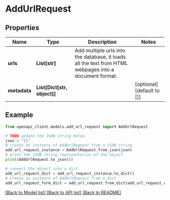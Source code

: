 # AddUrlRequest


## Properties

Name | Type | Description | Notes
------------ | ------------- | ------------- | -------------
**urls** | **List[str]** | Add multiple urls into the database, it loads all the text from HTML webpages into a document format. | 
**metadata** | **List[Dict[str, object]]** |  | [optional] [default to []]

## Example

```python
from openapi_client.models.add_url_request import AddUrlRequest

# TODO update the JSON string below
json = "{}"
# create an instance of AddUrlRequest from a JSON string
add_url_request_instance = AddUrlRequest.from_json(json)
# print the JSON string representation of the object
print(AddUrlRequest.to_json())

# convert the object into a dict
add_url_request_dict = add_url_request_instance.to_dict()
# create an instance of AddUrlRequest from a dict
add_url_request_form_dict = add_url_request.from_dict(add_url_request_dict)
```
[[Back to Model list]](../README.md#documentation-for-models) [[Back to API list]](../README.md#documentation-for-api-endpoints) [[Back to README]](../README.md)


